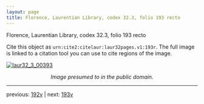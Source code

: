 ```yaml
---
layout: page
title: Florence, Laurentian Library, codex 32.3, folio 193 recto
---
```


Florence, Laurentian Library, codex 32.3, folio 193 recto

Cite this object as `urn:cite2:citelaur:laur32pages.v1:193r`.  The full image is linked to a citation tool you can use to cite regions of the image.

[![laur32_3_00393](http://www.homermultitext.org/iipsrv?IIIF=/project/homer/pyramidal/deepzoom/citelaur/laur32imgs/v1/laur32_3_00393.tif/full/800,/0/default.jpg)](http://www.homermultitext.org/ict2/?urn=urn:cite2:citelaur:laur32imgs.v1:laur32_3_00393) 

<p style="text-align: center; font-style: italic;">Image presumed to in the public domain.</p>

---

previous: [192v](../192v/) | next: [193v](../193v/)